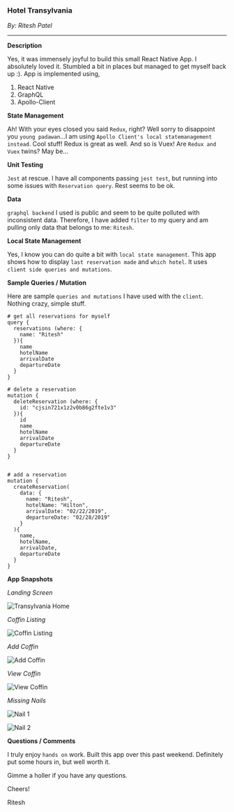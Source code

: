 ### Hotel Transylvania
*By: Ritesh Patel*

---

**Description**

Yes, it was immensely joyful to build this small React Native App. I absolutely loved it. Stumbled a bit in places but managed to get myself back up :). App is implemented using,

1) React Native
2) GraphQL
3) Apollo-Client

**State Management**

Ah! With your eyes closed you said `Redux`, right? Well sorry to disappoint you `young padawan`...I am using `Apollo Client's local statemanagement instead`. Cool stuff! Redux is great as well. And so is Vuex! Are `Redux and Vuex` twins? May be...

**Unit Testing**

`Jest` at rescue. I have all components passing `jest test`, but running into some issues with `Reservation query`. Rest seems to be ok. 

**Data**

`graphql backend` I used is public and seem to be quite polluted with inconsistent data. Therefore, I have added `filter` to my query and am pulling only data that belongs to me: `Ritesh`.

**Local State Management**

Yes, I know you can do quite a bit with `local state management`. This app shows how to display `last reservation made` and `which hotel`. It uses `client side queries and mutations`.

**Sample Queries / Mutation**

Here are sample `queries and mutations` I have used with the `client`. Nothing crazy, simple stuff.

```
# get all reservations for myself
query {
  reservations (where: {
    name: "Ritesh"
  }){
    name 
    hotelName 
    arrivalDate 
    departureDate 
  }
}

# delete a reservation
mutation {
  deleteReservation (where: {
    id: "cjsin721x1z2v0b86g2fte1v3"
  }){
    id
    name 
    hotelName 
    arrivalDate 
    departureDate 
  }
}


# add a reservation
mutation {
  createReservation(
    data: {
      name: "Ritesh",
      hotelName: "Hilton",
      arrivalDate: "02/22/2019",
      departureDate: "02/28/2019"
    }
  ){
    name,
    hotelName,
    arrivalDate,
    departureDate
  }
}
```



**App Snapshots**

*Landing Screen*

![Transylvania Home](screenshots/landing.png "Transylvania Home")

*Coffin Listing*

![Coffin Listing](screenshots/list.png "Coffin Listing")

*Add Coffin*

![Add Coffin](screenshots/add.png "Add Coffin")


*View Coffin*

![View Coffin](screenshots/view.png "View Coffin")

*Missing Nails*

![Nail 1](screenshots/invalid_values.png "Nail 1")

![Nail 2](screenshots/invalid_dates.png "Nail 2")


**Questions / Comments**

I truly enjoy `hands on` work. Built this app over this past weekend. Definitely put some hours in, but well worth it. 

Gimme a holler if you have any questions.

Cheers!

Ritesh



